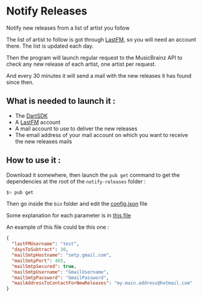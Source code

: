 # Notify Releases

Notify new releases from a list of artist you follow

The list of artist to follow is got through [LastFM](https://www.last.fm), so you will need an account there.
The list is updated each day.

Then the program will launch regular request to the MusicBrainz API to check any new release of each artist, one artist per request.

And every 30 minutes it will send a mail with the new releases it has found since then.

## What is needed to launch it :

- The [DartSDK](https://www.dartlang.org/install)
- A [LastFM](https://www.last.fm) account
- A mail account to use to deliver the new releases
- The email address of your mail account on which you want to receive the new releases mails

## How to use it : 

Download it somewhere, then launch the `pub get` command to get the dependencies at the root of the `notify-releases` folder :
```bash
$> pub get
```
Then go inside the `bin` folder and edit the [config.json](https://github.com/antonin-lebrard/notify-releases/blob/master/bin/config.json) file

Some explanation for each parameter is in [this file](https://github.com/antonin-lebrard/notify-releases/blob/master/lib/config.dart)

An example of this file could be this one :
```json
{
  "lastFMUsername": "test",
  "daysToSubtract": 30,
  "mailSmtpHostname": "smtp.gmail.com",
  "mailSmtpPort": 465,
  "mailSmtpSecured": true,
  "mailSmtpUsername": "GmailUsername",
  "mailSmtpPassword": "GmailPassword",
  "mailAddressToContactForNewReleases": "my.main.address@hotmail.com"
}
```
